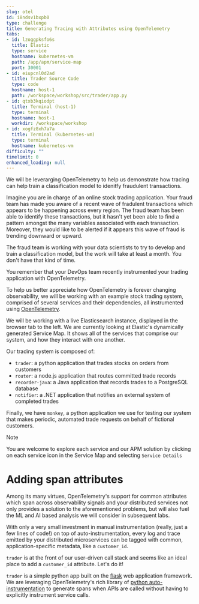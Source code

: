 ```yaml
---
slug: otel
id: i8ndsv1bxpb0
type: challenge
title: Generating Tracing with Attributes using OpenTelemetry
tabs:
- id: lzoggpksfo6s
  title: Elastic
  type: service
  hostname: kubernetes-vm
  path: /app/apm/service-map
  port: 30001
- id: eiupcnl0d2ad
  title: Trader Source Code
  type: code
  hostname: host-1
  path: /workspace/workshop/src/trader/app.py
- id: qtxb3kqiodpt
  title: Terminal (host-1)
  type: terminal
  hostname: host-1
  workdir: /workspace/workshop
- id: xogfz8xh7a7a
  title: Terminal (kubernetes-vm)
  type: terminal
  hostname: kubernetes-vm
difficulty: ""
timelimit: 0
enhanced_loading: null
---
```


We will be leverarging OpenTelemetry to help us demonstrate how tracing can help train a classification model to idenitfy fraudulent transactions.

Imagine you are in charge of an online stock trading application. Your fraud team has made you aware of a recent wave of fradulent transactions which appears to be happening across every region. The fraud team has been able to identify these transactions, but it hasn't yet been able to find a pattern amongst the many variables associated with each transaction. Moreover, they would like to be alerted if it appears this wave of fraud is trending downward or upward.

The fraud team is working with your data scientists to try to develop and train a classification model, but the work will take at least a month. You don't have that kind of time.

You remember that your DevOps team recently instrumented your trading application with OpenTelemetry.




To help us better appreciate how OpenTelemetry is forever changing observability, we will be working with an example stock trading system, comprised of several services and their dependencies, all instrumented using [OpenTelemetry](https://opentelemetry.io).

We will be working with a live Elasticsearch instance, displayed in the browser tab to the left. We are currently looking at Elastic's dynamically generated Service Map. It shows all of the services that comprise our system, and how they interact with one another.


Our trading system is composed of:
* `trader`: a python application that trades stocks on orders from customers
* `router`: a node.js application that routes committed trade records
* `recorder-java`: a Java application that records trades to a PostgreSQL database
* `notifier`: a .NET application that notifies an external system of completed trades

Finally, we have `monkey`, a python application we use for testing our system that makes periodic, automated trade requests on behalf of fictional customers.

> [!NOTE]
> You are welcome to explore each service and our APM solution by clicking on each service icon in the Service Map and selecting `Service Details`

Adding span attributes
===
Among its many virtues, OpenTelemetry's support for common attributes which span across observability signals and your distributed services not only provides a solution to the aforementioned problems, but will also fuel the ML and AI based analysis we will consider in subsequent labs.

With only a very small investment in manual instrumentation (really, just a few lines of code!) on top of auto-instrumentation, every log and trace emitted by your distributed microservices can be tagged with common, application-specific metadata, like a `customer_id`.

`trader` is at the front of our user-driven call stack and seems like an ideal place to add a `customer_id` attribute. Let's do it!

`trader` is a simple python app built on the [flask](https://flask.palletsprojects.com/en/3.0.x/) web application framework. We are leveraging OpenTelemetry's rich library of [python auto-instrumentation](https://opentelemetry.io/docs/zero-code/python/) to generate spans when APIs are called without having to explicitly instrument service calls.



